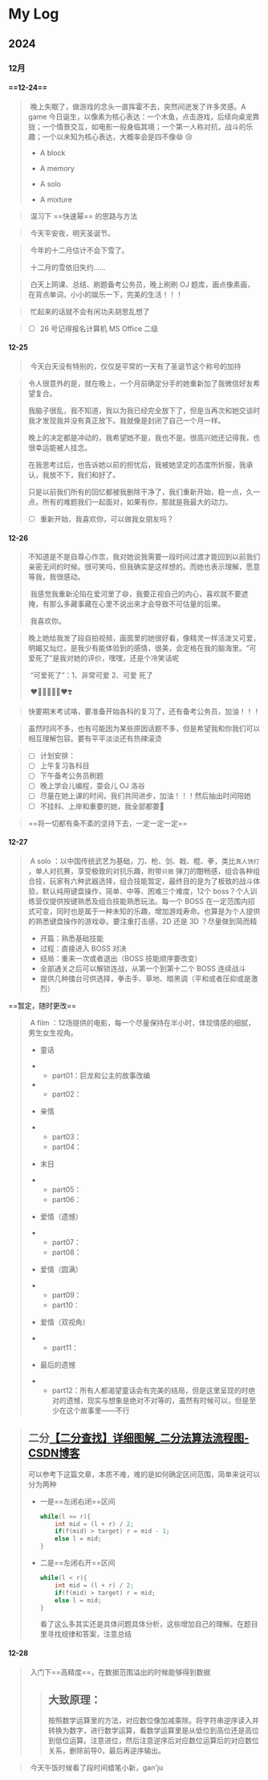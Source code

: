 # My Log

## 2024

### 12月

#### ==12-24==

> ​	晚上失眠了，做游戏的念头一直挥霍不去，突然间迸发了许多灵感。A game 今日诞生，以像素为核心表达：一个木鱼，点击游戏，后续向桌宠靠拢；一个情景交互，如电影一般身临其境；一个第一人称对抗，战斗的乐趣；一个以未知为核心表达，大概率会是四不像:smile: :cry:
>
> - A block
>
> - A memory
> - A solo
> - A mixture





> ​	温习下 ==快速幂== 的思路与方法



> ​	今天平安夜，明天圣诞节。



> ​	今年的十二月估计不会下雪了。
>
> ​	十二月的雪依旧失约……



> ​	白天上网课、总结、刷题备考公务员，晚上刷刷 OJ 题库，画点像素画，在背点单词，小小的娱乐一下，完美的生活！！！



> ​	忙起来的话就不会有闲功夫胡思乱想了



> - [ ] 26 号记得报名计算机 MS Office 二级



#### 12-25

> ​	今天白天没有特别的，仅仅是平常的一天有了圣诞节这个称号的加持



> ​	令人很意外的是，就在晚上，一个月前确定分手的她重新加了我微信好友希望复合。
>
> ​	我脑子很乱，我不知道，我以为我已经完全放下了，但是当再次和她交谈时我才发现我并没有真正放下。我就像是封闭了自己一个月一样。
>
> ​	晚上的决定都是冲动的，我希望她不是，我也不是。很高兴她还记得我，也很幸运能被人挂念。
>
> ​	在我思考过后，也告诉她以前的担忧后，我被她坚定的态度所折服，我承认，我放不下，我们和好了。
>
> ​	只是以前我们所有的回忆都被我删除干净了，我们重新开始，稳一点，久一点，所有的难题我们一起面对，如果有你，那就是我最大的动力。
>
> - [ ] 重新开始，我喜欢你，可以做我女朋友吗？



#### 12-26

> ​	不知道是不是自尊心作祟，我对她说我需要一段时间过渡才能回到以前我们亲密无间的时候。很可笑吗，但我确实是这样想的。而她也表示理解，愿意等我，我很感动。
>
> ​	我感觉我重新沦陷在爱河里了:smile:，我要正视自己的内心，喜欢就不要遮掩，有那么多藏事藏在心里不说出来才会导致不可估量的后果。
>
> ​	我喜欢你。



> ​	晚上她给我发了段自拍视频，画面里的她很好看，像精灵一样活泼又可爱，明媚又灿烂，是我少有能体验到的感情，很美，会定格在我的脑海里。“可爱死了”是我对她的评价，嘿嘿，还是个冷笑话呢
>
> ​	“可爱死了”：1、非常可爱 2、可爱 死了
>
> ​	:heart::heart_decoration::heart_eyes_cat::heart_eyes::heartbeat::heartpulse::hearts::heavy_heart_exclamation:



> ​	快要期末考试咯，要准备开始各科的复习了，还有备考公务员，加油！！！



> ​	虽然时间不多，也有可能因为某些原因话题不多，但是希望我和你我们可以相互理解包容。要有平平淡淡还有热辣滚烫



> - [ ] 计划安排：
> - [ ] 上午复习各科目
> - [ ] 下午备考公务员刷题
> - [ ] 晚上学会儿编程，耍会儿 OJ 洛谷
> - [ ] 尽量在她上课的时间，我们共同进步，加油！！！然后抽出时间陪她
> - [ ] 不挂科、上岸和重要的她，我全部都要:heartbeat:



> ==将一切都有条不紊的坚持下去，一定一定一定==









#### 12-27

> ​	A solo ：以中国传统武艺为基础，刀、枪、剑、戟、棍、拳，类比`真人快打` ，单人对抗赛，享受极致的对抗乐趣，附带`只狼` 弹刀的酣畅感，组合各种组合技，玩家有六种武器选择，组合技能暂定，最终目的是为了极致的战斗体验，默认纯用键盘操作，简单、中等、困难三个难度，12个 boss？个人训练营仅提供按键熟悉及组合技能熟悉玩法。每一个 BOSS 在一定范围内招式可变，同时也是属于一种未知的乐趣，增加游戏寿命。也算是为个人提供的熟悉键盘操作的游戏:smile:。要注重打击感，2D 还是 3D ？尽量做到简而精
>
> - 开篇：熟悉基础技能
> - 过程：直接进入 BOSS 对决
> - 结局：重来一次或者退出（BOSS 技能顺序要改变）
> - 全部通关之后可以解锁连战，从第一个到第十二个 BOSS 连续战斗
> - 提供几种擂台可供选择，拳击手、草地、暗黑调（平和或者压抑或是激烈）





==暂定，随时更改==

> ​	A film ：12场提供的电影，每一个尽量保持在半小时，体现情感的细腻，男生女生视角。
>
> - 童话
> - - part01：巨龙和公主的故事改编
>
> - - part02：
> - 亲情
> - - part03：
>   - part04：
> - 末日
> - - part05：
>   - part06：
> - 爱情（遗憾）
> - - part07：
>   - part08：
> - 爱情（圆满）
> - - part09：
>   - part10：
> - 爱情（双视角）
> - - part11：
> - 最后的遗憾
> - - part12：所有人都渴望童话会有完美的结局，但是这里呈现的时绝对的遗憾，现实与想象是绝对不对等的，虽然有时候可以，但是至少在这个故事里——不行





> ## 二分[【二分查找】详细图解_二分法算法流程图-CSDN博客](https://blog.csdn.net/qq_45978890/article/details/116094046?ops_request_misc=%7B%22request%5Fid%22%3A%228d9f0c956ffb2e0b30ea062ca864147f%22%2C%22scm%22%3A%2220140713.130102334..%22%7D&request_id=8d9f0c956ffb2e0b30ea062ca864147f&biz_id=0&utm_medium=distribute.pc_search_result.none-task-blog-2~all~top_positive~default-2-116094046-null-null.142^v100^pc_search_result_base4&utm_term=二分查找&spm=1018.2226.3001.4187)
>
> ​	可以参考下这篇文章，本质不难，难的是如何确定区间范围，简单来说可以分为两种
>
> - 一是==左闭右闭==区间
>
>   ```cpp
>   while(l <= r){
>       int mid = (l + r) / 2;
>       if(f(mid) > target) r = mid - 1;
>       else l = mid;
>   }
>   ```
>
> - 二是==左闭右开==区间
>
>   ```cpp
>   while(l < r){
>       int mid = (l + r) / 2;
>       if(f(mid) > target) r = mid;
>       else l = mid;
>   }
>   ```
>   
>   看了这么多其实还是具体问题具体分析，这些增加自己的理解。在题目里寻找规律和答案，注意总结
>





#### 12-28

> ​	入门下==高精度==，在数据范围溢出的时候能够得到数据
>
>  
>
>  
>
>  
>
> > ## 大致原理：
> >
> > ​	按照数学运算里的方法，对应数位像加减乘除。将字符串逆序读入并转换为数字，进行数学运算，看数学运算里是从低位到高位还是高位到低位运算。注意进位，然后注意逆序后对应数位运算后的对应数位关系，删除前导0，最后再逆序输出。



> ​	今天午饭时候看了段时间蜡笔小新，gan'ju
